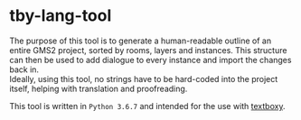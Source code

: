 # tby-lang-tool

The purpose of this tool is to generate a human-readable outline of an entire GMS2 project, sorted by rooms, layers and instances.
This structure can then be used to add dialogue to every instance and import the changes back in.  
Ideally, using this tool, no strings have to be hard-coded into the project itself, helping with translation and proofreading.

This tool is written in `Python 3.6.7` and intended for the use with [textboxy](https://github.com/glitchroy/textboxy).
